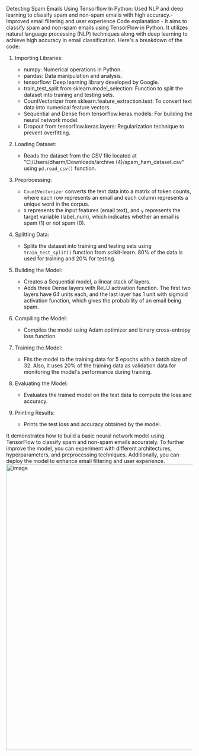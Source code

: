 Detecting Spam Emails Using Tensorflow In Python:
 Used NLP and deep learning to classify spam and non-spam emails with high accuracy.- Improved email filtering and user experience
Code explanation - 
It aims to classify spam and non-spam emails using TensorFlow in Python. It utilizes natural language processing (NLP) techniques along with deep learning to achieve high accuracy in email classification. Here's a breakdown of the code:

1. Importing Libraries:
    - numpy: Numerical operations in Python.
    - pandas: Data manipulation and analysis.
    - tensorflow: Deep learning library developed by Google.
    - train_test_split from sklearn.model_selection: Function to split the dataset into training and testing sets.
    - CountVectorizer from sklearn.feature_extraction.text: To convert text data into numerical feature vectors.
    - Sequential and Dense from tensorflow.keras.models: For building the neural network model.
    - Dropout from tensorflow.keras.layers: Regularization technique to prevent overfitting.

2. Loading Dataset:
    - Reads the dataset from the CSV file located at "C:/Users/dharm/Downloads/archive (4)/spam_ham_dataset.csv" using `pd.read_csv()` function.

3. Preprocessing:
    - `CountVectorizer` converts the text data into a matrix of token counts, where each row represents an email and each column represents a unique word in the corpus.
    - `X` represents the input features (email text), and `y` represents the target variable (label_num), which indicates whether an email is spam (1) or not spam (0).

4. Splitting Data:
    - Splits the dataset into training and testing sets using `train_test_split()` function from scikit-learn. 80% of the data is used for training and 20% for testing.

5. Building the Model:
    - Creates a Sequential model, a linear stack of layers.
    - Adds three Dense layers with ReLU activation function. The first two layers have 64 units each, and the last layer has 1 unit with sigmoid activation function, which gives the probability of an email being spam.

6. Compiling the Model:
    - Compiles the model using Adam optimizer and binary cross-entropy loss function.

7. Training the Model:
    - Fits the model to the training data for 5 epochs with a batch size of 32. Also, it uses 20% of the training data as validation data for monitoring the model's performance during training.

8. Evaluating the Model:
    - Evaluates the trained model on the test data to compute the loss and accuracy.

9. Printing Results:
    - Prints the test loss and accuracy obtained by the model.

It demonstrates how to build a basic neural network model using TensorFlow to classify spam and non-spam emails accurately. To further improve the model, you can experiment with different architectures, hyperparameters, and preprocessing techniques. Additionally, you can deploy the model to enhance email filtering and user experience.
<img width="770" alt="image" src="https://github.com/DSTAR15/DKT_Project1/assets/128448451/f31ffc1a-15c2-404c-bcaa-e481b8ce82c3">

